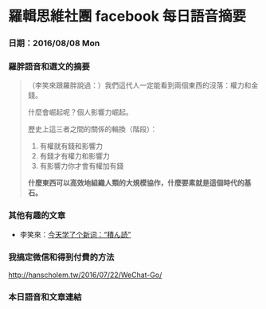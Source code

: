 # 羅輯思維社團 facebook 每日語音摘要

### 日期：2016/08/08 Mon

### 羅胖語音和選文的摘要

> （李笑來跟羅胖說過：）我們這代人一定能看到兩個東西的沒落：權力和金錢。
>
> 什麼會崛起呢？個人影響力崛起。
>
> 歷史上這三者之間的關係的輪換（階段）：
> 1. 有權就有錢和影響力
> 2. 有錢才有權力和影響力
> 3. 有影響力你才會有權加有錢
>
> **什麼東西可以高效地組織人類的大規模協作，什麼要素就是這個時代的基石。**


### 其他有趣的文章
- 李笑來：[今天学了个新词：“積ん読”](http://mp.weixin.qq.com/s?__biz=MzAxNzI4MTMwMw==&mid=2651630109&idx=1&sn=6f473a7d1404d27653597260aa5315e8#rd)

### 我搞定微信和得到付費的方法
http://hanscholem.tw/2016/07/22/WeChat-Go/


### 本日語音和文章連結
